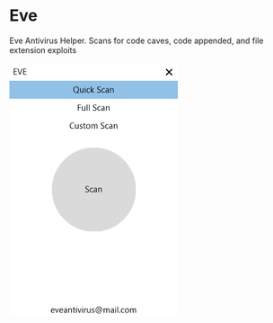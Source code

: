 # Eve
Eve Antivirus Helper. Scans for code caves, code appended, and file extension exploits


![alt text](https://github.com/BadOrGood/Eve/blob/main/capture.png)
